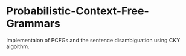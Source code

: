 # Probabilistic-Context-Free-Grammars
Implementaion of PCFGs and the sentence disambiguation using CKY algoithm.
